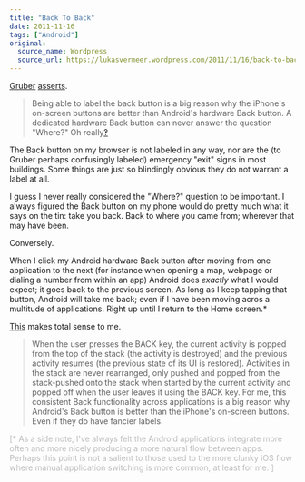 ```yaml
---
title: "Back To Back"
date: 2011-11-16
tags: ["Android"]
original:
  source_name: Wordpress
  source_url: https://lukasvermeer.wordpress.com/2011/11/16/back-to-back/
---
```


[Gruber](http://en.wikipedia.org/wiki/John_Gruber) [asserts](http://daringfireball.net/linked/2011/10/25/back-button).
> Being able to label the back button is a big reason why the iPhone's on-screen buttons are better than Android's hardware Back button. A dedicated hardware Back button can never answer the question "Where?"
Oh really[‽](http://en.wikipedia.org/wiki/Interrobang)

The Back button on my browser is not labeled in any way, nor are the (to Gruber perhaps confusingly labeled) emergency "exit" signs in most buildings. Some things are just so blindingly obvious they do not warrant a label at all.

I guess I never really considered the "Where?" question to be important. I always figured the Back button on my phone would do pretty much what it says on the tin: take you back. Back to where you came from; wherever that may have been.

Conversely.

When I click my Android hardware Back button after moving from one application to the next (for instance when opening a map, webpage or dialing a number from within an app) Android does _exactly_ what I would expect; it goes back to the previous screen. As long as I keep tapping that button, Android will take me back; even if I have been moving acros a multitude of applications. Right up until I return to the Home screen.*

[This](http://developer.android.com/guide/topics/fundamentals/tasks-and-back-stack.html) makes total sense to me.
> When the user presses the BACK key, the current activity is popped from the top of the stack (the activity is destroyed) and the previous activity resumes (the previous state of its UI is restored). Activities in the stack are never rearranged, only pushed and popped from the stack-pushed onto the stack when started by the current activity and popped off when the user leaves it using the BACK key.
For me, this consistent Back functionality across applications is a big reason why Android's Back button is better than the iPhone's on-screen buttons. Even if they do have fancier labels.

<span style="color:#bbb;">[* As a side note, I've always felt the Android applications integrate more often and more nicely producing a more natural flow between apps. Perhaps this point is not a salient to those used to the more clunky iOS flow where manual application switching is more common, at least for me. ]</span>